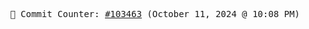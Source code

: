 <p align="center">
    <samp>
        📮 Commit Counter: <a href="https://github.com/Javascript-void0/Javascript-void0/commits/main">#103463</a> (October 11, 2024 @ 10:08 PM)
    </samp>
</p>